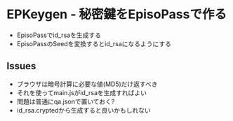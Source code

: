 <h1>EPKeygen - 秘密鍵をEpisoPassで作る</h1>

<ul>
  <li>EpisoPassでid_rsaを生成する</li>
  <li>EpisoPassのSeedを変換するとid_rsaになるようにする</li>
</ul>

<h2>Issues</h3>

<ul>
  <li>ブラウザは暗号計算に必要な値(MD5)だけ返すべき</li>
  <li>それを使ってmain.jsがid_rsaを生成すればよい</li>
  <li>問題は普通にqa.jsonで置いておく?</li>
  <li>id_rsa.cryptedから生成すると良いかもしれない</li>
</ul>



